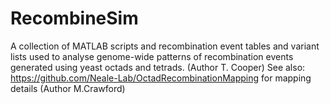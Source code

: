 # RecombineSim
A collection of MATLAB scripts and recombination event tables and variant lists used to analyse genome-wide patterns
of recombination events generated using yeast octads and tetrads. (Author T. Cooper)
See also: https://github.com/Neale-Lab/OctadRecombinationMapping for mapping details (Author M.Crawford)
